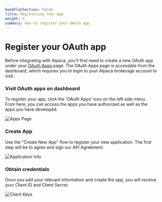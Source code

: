 ```yaml
---
bookFlatSection: false
title: Registering Your App
weight: 5
summary: How to register your OAuth app
---
```


# Register your OAuth app

Before integrating with Alpaca, you'll first need to create a new OAuth app under your [OAuth Apps](https://app.alpaca.markets/brokerage/apps/manage) page. The OAuth Apps page is accessible from the dashboard, which requires you to login to your Alpaca brokerage account to visit. 

### Visit OAuth apps on dashboard

To register your app, click the 'OAuth Apps' icon on the left side menu. From here, you can access the apps you have authorized as well as the apps you have developed.

![Apps Page](../oauth_images/apps_page.png)

### Create App

Use the "Create New App" flow to register your new application. The first step will be to agree and sign our API Agreement.

![Application Info](../oauth_images/application_info.png)

### Obtain credentials

Once you add your relevant information and create the app, you will receive your Client ID and Client Secret.

![Client Keys](../oauth_images/client_id_secret.png)
